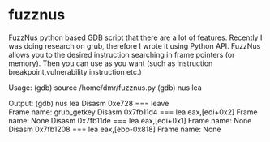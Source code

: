 # fuzznus 
FuzzNus python based GDB script that there are a lot of features. Recently I was doing research on grub, therefore I wrote it using Python API. FuzzNus allows you to the desired instruction searching in frame pointers (or memory). Then you can use as you want (such as instruction breakpoint,vulnerability instruction etc.)

Usage:
  (gdb) source /home/dmr/fuzznus.py
  (gdb) nus lea
  
Output:
  (gdb) nus lea
  Disasm
  0xe728 === leave  
  Frame name:
  grub_getkey
  Disasm
  0x7fb11d4 === lea    eax,[edi+0x2]
  Frame name:
  None
  Disasm
  0x7fb11de === lea    eax,[edi+0x1]
  Frame name:
  None
  Disasm
  0x7fb1208 === lea    eax,[ebp-0x818]
  Frame name:
  None
